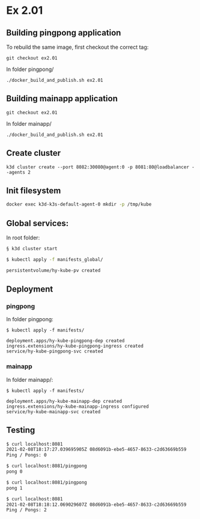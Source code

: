 # Ex 2.01

## Building pingpong application

To rebuild the same image, first checkout the correct tag:

```
git checkout ex2.01
```

In folder pingpong/

```
./docker_build_and_publish.sh ex2.01
```


## Building mainapp application

```
git checkout ex2.01
```

In folder mainapp/

```
./docker_build_and_publish.sh ex2.01
```


## Create cluster

```
k3d cluster create --port 8082:30080@agent:0 -p 8081:80@loadbalancer --agents 2
```

## Init filesystem

```bash
docker exec k3d-k3s-default-agent-0 mkdir -p /tmp/kube
```

## Global services:

In root folder:

```bash
§ k3d cluster start

$ kubectl apply -f manifests_global/

persistentvolume/hy-kube-pv created
```

## Deployment

### pingpong

In folder pingpong:

```
$ kubectl apply -f manifests/

deployment.apps/hy-kube-pingpong-dep created
ingress.extensions/hy-kube-pingpong-ingress created
service/hy-kube-pingpong-svc created
```

### mainapp

In folder mainapp/:

```
$ kubectl apply -f manifests/

deployment.apps/hy-kube-mainapp-dep created
ingress.extensions/hy-kube-mainapp-ingress configured
service/hy-kube-mainapp-svc created
```


## Testing

```bash
$ curl localhost:8081
2021-02-08T18:17:27.039695905Z 08d6091b-ebe5-4657-8633-c2d63669b559
Ping / Pongs: 0

$ curl localhost:8081/pingpong
pong 0

$ curl localhost:8081/pingpong
pong 1

$ curl localhost:8081 
2021-02-08T18:18:12.069029607Z 08d6091b-ebe5-4657-8633-c2d63669b559
Ping / Pongs: 2
```
